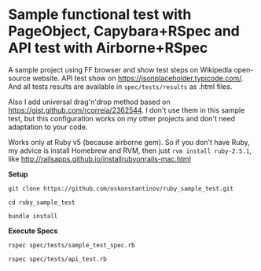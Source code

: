 # Sample functional test with PageObject, Capybara+RSpec and API test with Airborne+RSpec

A sample project using FF browser and show test steps on Wikipedia open-source website. API test show on https://jsonplaceholder.typicode.com/. And all tests results are available in `spec/tests/results` as .html files. 

Also I add universal drag'n'drop method based on https://gist.github.com/rcorreia/2362544. I don't use them in this sample test, but this configuration works on my other projects and don't need adaptation to your code. 

Works only at Ruby v5 (because airborne gem). So if you don't have Ruby, my advice is install Homebrew and RVM, then just `rvm install ruby-2.5.1`, like http://railsapps.github.io/installrubyonrails-mac.html  

**Setup**

`git clone https://github.com/oskonstantinov/ruby_sample_test.git`

`cd ruby_sample_test`

`bundle install`

**Execute Specs**

`rspec spec/tests/sample_test_spec.rb`

`rspec spec/tests/api_test.rb`
